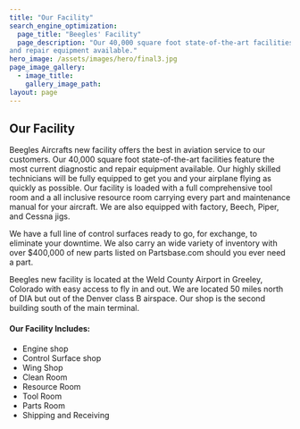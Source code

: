 ```yaml
---
title: "Our Facility"
search_engine_optimization:
  page_title: "Beegles' Facility"
  page_description: "Our 40,000 square foot state-of-the-art facilities feature the most current diagnostic
and repair equipment available."
hero_image: /assets/images/hero/final3.jpg
page_image_gallery:
  - image_title:
    gallery_image_path:
layout: page
---
```


## Our Facility

Beegles Aircrafts new facility offers the best in aviation service to our customers. Our 40,000 square foot state-of-the-art facilities feature the most current diagnostic and repair equipment available. Our highly skilled technicians will be fully equipped to get you and your airplane flying as quickly as possible. Our facility is loaded with a full comprehensive tool room and a all inclusive resource room carrying every part and maintenance manual for your aircraft. We are also equipped with factory, Beech, Piper, and Cessna jigs.

We have a full line of control surfaces ready to go, for exchange, to eliminate your downtime. We also carry an wide variety of inventory with over $400,000 of new parts listed on Partsbase.com should you ever need a part.

Beegles new facility is located at the Weld County Airport in Greeley, Colorado with easy access to fly in and out. We are located 50 miles north of DIA but out of the Denver class B airspace. Our shop is the second building south of the main terminal.&nbsp;

#### Our Facility Includes:

* Engine shop
* Control Surface shop
* Wing Shop
* Clean Room
* Resource Room
* Tool Room
* Parts Room
* Shipping and Receiving